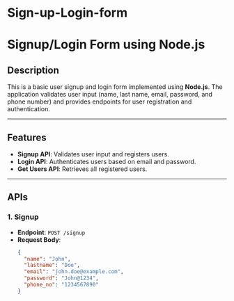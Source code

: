 # Sign-up-Login-form
# Signup/Login Form using Node.js  

## Description  
This is a basic user signup and login form implemented using **Node.js**. The application validates user input (name, last name, email, password, and phone number) and provides endpoints for user registration and authentication.  

---

## Features  
- **Signup API**: Validates user input and registers users.  
- **Login API**: Authenticates users based on email and password.  
- **Get Users API**: Retrieves all registered users.  

---

## APIs  

### 1. Signup  
- **Endpoint**: `POST /signup`  
- **Request Body**:  
  ```json
  {
    "name": "John",
    "lastname": "Doe",
    "email": "john.doe@example.com",
    "password": "John@1234",
    "phone_no": "1234567890"
  }
